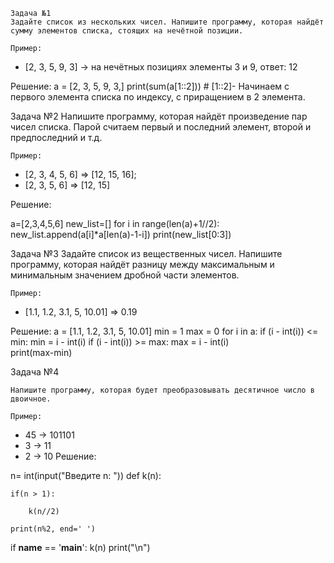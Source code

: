     Задача №1
    Задайте список из нескольких чисел. Напишите программу, которая найдёт сумму элементов списка, стоящих на нечётной позиции.

    Пример:

- [2, 3, 5, 9, 3] -> на нечётных позициях элементы 3 и 9, ответ: 12

Решение:
a = [2, 3, 5, 9, 3,]
print(sum(a[1::2])) # [1::2]- Начинаем с первого элемента списка по индексу, с приращением в 2 элемента.




   Задача №2
    Напишите программу, которая найдёт произведение пар чисел списка. Парой считаем первый и последний элемент, второй и предпоследний и т.д.

    Пример:
- [2, 3, 4, 5, 6] => [12, 15, 16];
- [2, 3, 5, 6] => [12, 15]

Решение:

a=[2,3,4,5,6]
new_list=[]
for i in range(len(a)+1//2):
    new_list.append(a[i]*a[len(a)-1-i])
print(new_list[0:3])


Задача №3
    Задайте список из вещественных чисел. Напишите программу, которая найдёт разницу между максимальным и минимальным значением дробной части элементов.

    Пример:

- [1.1, 1.2, 3.1, 5, 10.01] => 0.19

Решение:
a = [1.1, 1.2, 3.1, 5, 10.01]
min = 1
max = 0
for i in a:
    if (i - int(i)) <= min:
        min = i - int(i)
    if (i - int(i)) >= max:
        max = i - int(i)  
print(max-min)

Задача №4 


    Напишите программу, которая будет преобразовывать десятичное число в двоичное.

    Пример:

- 45 -> 101101
- 3 -> 11
- 2 -> 10
Решение:

n= int(input("Введите n: "))
def k(n):

	if(n > 1):
		
		k(n//2)
	
	print(n%2, end=' ')
	
if __name__ == '__main__':
	k(n)
	print("\n")
